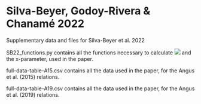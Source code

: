 # Silva-Beyer, Godoy-Rivera & Chanamé 2022

Supplementary data and files for Silva-Beyer et al. 2022

SB22_functions.py contains all the functions necessary to calculate <img src="https://render.githubusercontent.com/render/math?math=\Delta P_{rot,gyro}"> and the x-parameter, used in the paper.

full-data-table-A15.csv contains all the data used in the paper, for the Angus et al. (2015) relations. 

full-data-table-A19.csv contains all the data used in the paper, for the Angus et al. (2019) relations.
